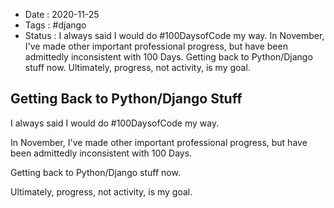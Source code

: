 - Date : 2020-11-25
- Tags : #django
- Status : I always said I would do #100DaysofCode my way. In November, I've made other important professional progress, but have been admittedly inconsistent with 100 Days. Getting back to Python/Django stuff now. Ultimately, progress, not activity, is my goal.

## Getting Back to Python/Django Stuff

I always said I would do #100DaysofCode my way. 

In November, I've made other important professional progress, but have been admittedly inconsistent with 100 Days. 

Getting back to Python/Django stuff now. 

Ultimately, progress, not activity, is my goal.

